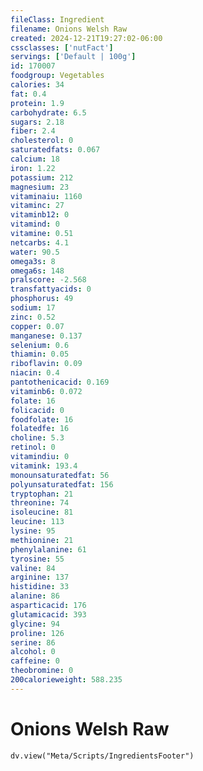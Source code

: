 ```yaml
---
fileClass: Ingredient
filename: Onions Welsh Raw
created: 2024-12-21T19:27:02-06:00
cssclasses: ['nutFact']
servings: ['Default | 100g']
id: 170007
foodgroup: Vegetables
calories: 34
fat: 0.4
protein: 1.9
carbohydrate: 6.5
sugars: 2.18
fiber: 2.4
cholesterol: 0
saturatedfats: 0.067
calcium: 18
iron: 1.22
potassium: 212
magnesium: 23
vitaminaiu: 1160
vitaminc: 27
vitaminb12: 0
vitamind: 0
vitamine: 0.51
netcarbs: 4.1
water: 90.5
omega3s: 8
omega6s: 148
pralscore: -2.568
transfattyacids: 0
phosphorus: 49
sodium: 17
zinc: 0.52
copper: 0.07
manganese: 0.137
selenium: 0.6
thiamin: 0.05
riboflavin: 0.09
niacin: 0.4
pantothenicacid: 0.169
vitaminb6: 0.072
folate: 16
folicacid: 0
foodfolate: 16
folatedfe: 16
choline: 5.3
retinol: 0
vitamindiu: 0
vitamink: 193.4
monounsaturatedfat: 56
polyunsaturatedfat: 156
tryptophan: 21
threonine: 74
isoleucine: 81
leucine: 113
lysine: 95
methionine: 21
phenylalanine: 61
tyrosine: 55
valine: 84
arginine: 137
histidine: 33
alanine: 86
asparticacid: 176
glutamicacid: 393
glycine: 94
proline: 126
serine: 86
alcohol: 0
caffeine: 0
theobromine: 0
200calorieweight: 588.235
---
```


# Onions Welsh Raw

```dataviewjs
dv.view("Meta/Scripts/IngredientsFooter")
```
